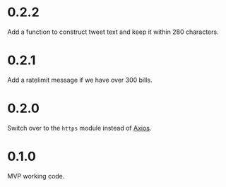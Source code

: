 # 0.2.2

Add a function to construct tweet text and keep it within 280 characters.

# 0.2.1

Add a ratelimit message if we have over 300 bills.

# 0.2.0

Switch over to the `https` module instead of [Axios](https://github.com/axios/axios).

# 0.1.0

MVP working code.
